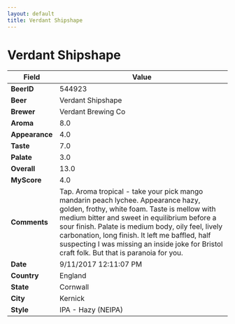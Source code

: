 ```yaml
---
layout: default
title: Verdant Shipshape
---
```


# Verdant Shipshape

| Field         | Value     |
|---------------|-----------|
| **BeerID** | 544923 |
| **Beer** | Verdant Shipshape |
| **Brewer** | Verdant Brewing Co |
| **Aroma** | 8.0 |
| **Appearance** | 4.0 |
| **Taste** | 7.0 |
| **Palate** | 3.0 |
| **Overall** | 13.0 |
| **MyScore** | 4.0 |
| **Comments** | Tap. Aroma tropical - take your pick mango mandarin peach lychee. Appearance hazy, golden, frothy, white foam. Taste is mellow with medium bitter and sweet in equilibrium before a sour finish. Palate is medium body, oily feel, lively carbonation, long finish. It left me baffled, half suspecting I was missing an inside joke for Bristol craft folk. But that is paranoia for you. |
| **Date** | 9/11/2017 12:11:07 PM |
| **Country** | England |
| **State** | Cornwall |
| **City** | Kernick |
| **Style** | IPA - Hazy (NEIPA) |
